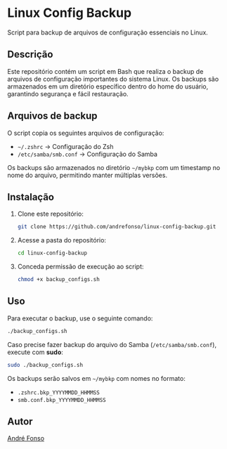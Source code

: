 # Linux Config Backup

Script para backup de arquivos de configuração essenciais no Linux.

## Descrição

Este repositório contém um script em Bash que realiza o backup de arquivos de configuração importantes do sistema Linux. Os backups são armazenados em um diretório específico dentro do home do usuário, garantindo segurança e fácil restauração.

## Arquivos de backup
O script copia os seguintes arquivos de configuração:
- `~/.zshrc` → Configuração do Zsh
- `/etc/samba/smb.conf` → Configuração do Samba

Os backups são armazenados no diretório `~/mybkp` com um timestamp no nome do arquivo, permitindo manter múltiplas versões.

## Instalação

1. Clone este repositório:
   ```bash
   git clone https://github.com/andrefonso/linux-config-backup.git
   ```
2. Acesse a pasta do repositório:
   ```bash
   cd linux-config-backup
   ```
3. Conceda permissão de execução ao script:
   ```bash
   chmod +x backup_configs.sh
   ```

## Uso

Para executar o backup, use o seguinte comando:
```bash
./backup_configs.sh
```
Caso precise fazer backup do arquivo do Samba (`/etc/samba/smb.conf`), execute com **sudo**:
```bash
sudo ./backup_configs.sh
```

Os backups serão salvos em `~/mybkp` com nomes no formato:
- `.zshrc.bkp_YYYYMMDD_HHMMSS`
- `smb.conf.bkp_YYYYMMDD_HHMMSS`

## Autor
[André Fonso](https://github.com/andrefonso)
